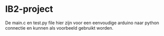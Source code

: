 # IB2-project

De main.c en test.py file hier zijn voor een eenvoudige arduino naar python connectie en kunnen als voorbeeld gebruikt worden.
